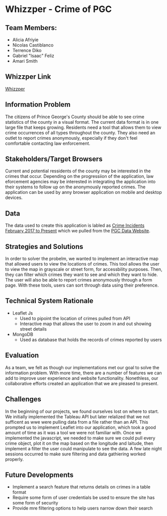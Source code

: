 # Whizzper - Crime of PGC 

## Team Members:
  * Alicia Afriyie
  * Nicolas Castiblanco
  * Terrence Diko
  * Gabriel "Isaac" Feliz
  * Amari Smith
  
## Whizzper Link
[Whizzper](https://whizzper.herokuapp.com/)

## Information Problem
The citizens of Prince George's County should be able to see crime statistics of the county in a visual format. The current data format is in one large file that keeps growing. Residents need a tool that allows them to view crime occurrences of all types throughout the county. They also need an outlet to report crimes anonymously, especially if they don't feel comfortable contacting law enforcement. 

## Stakeholders/Target Browsers
Current and potential ressidents of the county may be interested in the crimes that occur. Depending on the progressiion of the application, law eforcement agencies may be interested in integrating the application into their systems to follow up on the anonymously reported crimes.
The application can be used by anny browser application on mobile and desktop devices. 

## Data
The data used to create this application is labled as [Crime Incidents February 2017 to Present](https://data.princegeorgescountymd.gov/Public-Safety/Crime-Incidents-February-2017-to-Present/wb4e-w4nf/data) which we pulled from the [PGC Data Website](https://data.princegeorgescountymd.gov/).

## Strategies and Solutions
In order to solver the probelm, we wanted to implement an interactive map that allowed users to view the locations of crimes. This tool allows the user to view the map in grayscale or street form, for accessbility purposes. Then, they can filter which crimes they want to see and which they want to hide. The user will also be able to report crimes anonymously through a form page. With these tools, users can sort through data using their preference. 

## Technical System Rationale
* Leaflet Js
  * Used to pipoint the location of crimes pulled from API
  * Interactive map that allows the user to zoom in and out showing street details
* MongoDB
  * Used as database that holds the records of crimes reported by users

## Evaluation
As a team, we felt as though our implementations met our goal to solve the information problem. With more time, there are a number of features we can add to improve user experience and website functionality. Nonethless, our collaborative efforts created an application that we are pleased to present. 

## Challenges
In the beginning of our projects, we found ourselves lost on where to start. We initially implemented the Tableau API but later relalized that we not sufficent as wwe were pulling data from a file rather than an API. This prompted us to implement Leaflet into our application, which took a good amount of time as it was a tool we were not familiar with. Once we implemented the javascript, we needed to make sure we could pull every crime object, plot it on the map based on the longitude and laitude, then implement a filter the user could manipulate to see the data. A few late night sessions occurred to make sure filtering and data gathiering worked properly.

## Future Developments
 * Implement a search feature that returns details on crimes in a table format
 * Require some form of user credentials be used to ensure the site has some form of security
 * Provide mre filtering options to help users narrow down their search
